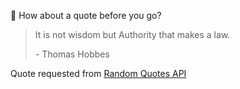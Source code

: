📣 How about a quote before you go?

> It is not wisdom but Authority that makes a law.
>
> <p>- Thomas Hobbes</p>

Quote requested from [Random Quotes API](https://github.com/lukePeavey/quotable)
